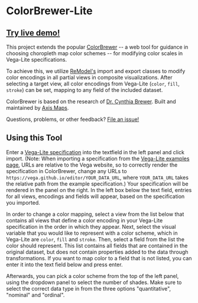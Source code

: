 ColorBrewer-Lite
==============

## [Try live demo!](https://vis-au.github.io/colorbrewer)

This project extends the popular [ColorBrewer](http://colorbrewer2.org/) -- a web tool for guidance in choosing choropleth map color schemes -- for modifying color scales in Vega-Lite specifications.

To achieve this, we utilize [ReModel's](https://www.npmjs.com/package/remodel-vis) import and export classes to modify color encodings in all partial views in composite visualizations.
After selecting a target view, all color encodings from Vega-Lite (```color```, ```fill```, ```stroke```) can be set, mapping to any field of the included dataset.

ColorBrewer is based on the research of [Dr. Cynthia Brewer](http://www.personal.psu.edu/cab38/). Built and maintained by [Axis Maps](http://axismaps.com).

Questions, problems, or other feedback? [File an issue!](https://github.com/vis-au/colorbrewer/issues)

## Using this Tool
Enter a [Vega-Lite specification](https://vega.github.io/vega-lite) into the textfield in the left panel and click import.
(Note: When importing a specification from the [Vega-Lite examples page](https://vega.github.io/vega-lite/examples/), URLs are relative to the Vega website, so to correctly render the specification in ColorBrewer, change any URLs to ```https://vega.github.io/editor/YOUR_DATA_URL```, where ```YOUR_DATA_URL``` takes the relative path from the example specification.)
Your specification will be rendered in the panel on the right.
In the left box below the text field, entries for all views, encodings and fields will appear, based on the specification you imported.

In order to change a color mapping, select a view from the list below that contains all views that define a color encoding in your Vega-Lite specification in the order in which they appear.
Next, select the visual variable that you would like to represent with a color scheme, which in Vega-Lite are ```color```, ```fill``` and ```stroke```.
Then, select a field from the list the color should represent.
This list contains all fields that are contained in the original dataset, but does not contain properties added to the data through transformations.
If you want to map color to a field that is not listed, you can enter it into the text field below and press enter.

Afterwards, you can pick a color scheme from the top of the left panel, using the dropdown panel to select the number of shades.
Make sure to select the correct data type in from the three options "quantitative", "nominal" and "ordinal".
